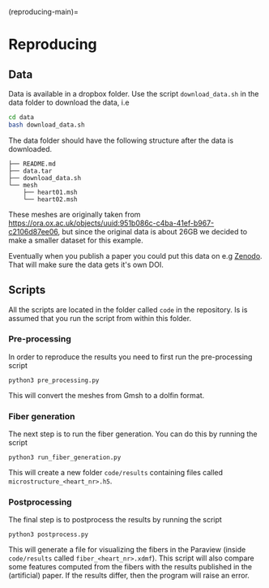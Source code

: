 (reproducing-main)=
# Reproducing

## Data

Data is available in a dropbox folder. Use the script `download_data.sh` in the data folder to download the data, i.e
```bash
cd data
bash download_data.sh
```

The data folder should have the following structure after the data is downloaded.
```
├── README.md
├── data.tar
├── download_data.sh
└── mesh
    ├── heart01.msh
    └── heart02.msh
```
These meshes are originally taken from <https://ora.ox.ac.uk/objects/uuid:951b086c-c4ba-41ef-b967-c2106d87ee06>, but since the original data is about 26GB we decided to make a smaller dataset for this example.

Eventually when you publish a paper you could put this data on e.g [Zenodo](https://zenodo.org). That will make sure the data gets it's own DOI.


## Scripts
All the scripts are located in the folder called `code` in the repository. Is is assumed that you run the script from within this folder.

### Pre-processing
In order to reproduce the results you need to first run the pre-processing script
```
python3 pre_processing.py
```
This will convert the meshes from Gmsh to a dolfin format.

### Fiber generation
The next step is to run the fiber generation. You can do this by running the script
```
python3 run_fiber_generation.py
```
This will create a new folder `code/results` containing files called `microstructure_<heart_nr>.h5`.

### Postprocessing
The final step is to postprocess the results by running the script
```
python3 postprocess.py
```
This will generate a file for visualizing the fibers in the Paraview (inside `code/results` called  `fiber_<heart_nr>.xdmf`). This script will also compare some features computed from the fibers with the results published in the (artificial) paper. If the results differ, then the program will raise an error.
